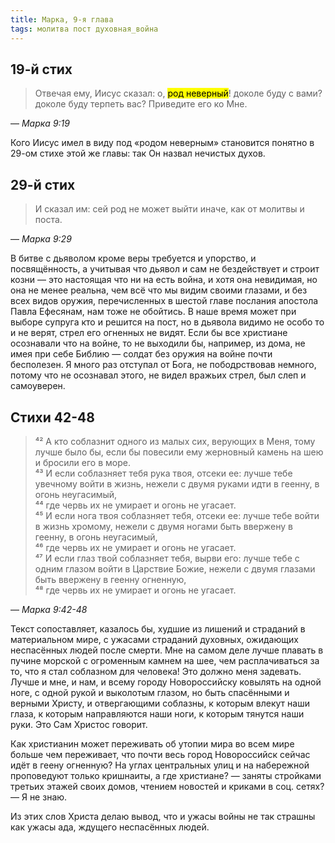 ```yaml
---
title: Марка, 9-я глава
tags: молитва пост духовная_война
---
```


## 19-й стих

> Отвечая ему, Иисус сказал: о, <mark>род неверный</mark>! доколе буду с вами? доколе буду терпеть вас? Приведите его ко Мне.

— <cite>Марка&nbsp;9:19</cite>

Кого Иисус имел в виду под «родом неверным» становится понятно в 29-ом стихе этой же главы: так Он назвал нечистых духов.


## 29-й стих

> И сказал им: сей род не может выйти иначе, как от молитвы и поста.

— <cite>Марка&nbsp;9:29</cite>

В битве с дьяволом кроме веры требуется и упорство, и посвящённость, а учитывая что дьявол и сам не бездействует и строит
козни — это настоящая что ни на есть война, и хотя она невидимая, но она не менее реальна, чем всё что мы видим своими глазами,
и без всех видов оружия, перечисленных в шестой главе послания апостола Павла Ефесянам, нам тоже не обойтись.
В наше время может при выборе супруга кто и решится на пост, но в дьявола видимо не особо то и не верят, стрел его огненных не видят.
Если бы все христиане осознавали что на войне, то не выходили бы, например, из дома, не имея при себе Библию — солдат без оружия
на войне почти бесполезен. Я много раз отступал от Бога, не пободрствовав немного, потому что не осознавал этого,
не видел вражьих стрел, был слеп и самоуверен.

## Стихи 42-48

> ⁴² А кто соблазнит одного из малых сих, верующих в Меня, тому лучше было бы, если бы повесили ему жерновный камень
> на шею и бросили его в море.  
> ⁴³ И если соблазняет тебя рука твоя, отсеки ее: лучше тебе увечному войти в жизнь, нежели с двумя руками идти в геенну,
> в огонь неугасимый,  
> ⁴⁴ где червь их не умирает и огонь не угасает.  
> ⁴⁵ И если нога твоя соблазняет тебя, отсеки ее: лучше тебе войти в жизнь хромому, нежели с двумя ногами быть ввержену в геенну,
> в огонь неугасимый,  
> ⁴⁶ где червь их не умирает и огонь не угасает.  
> ⁴⁷ И если глаз твой соблазняет тебя, вырви его: лучше тебе с одним глазом войти в Царствие Божие, нежели с двумя глазами быть
> ввержену в геенну огненную,  
> ⁴⁸ где червь их не умирает и огонь не угасает.

— <cite>Марка&nbsp;9:42-48</cite>

Текст сопоставляет, казалось бы, худшие из лишений и страданий в материальном мире, с ужасами страданий духовных, ожидающих
неспасённых людей после смерти. Мне на самом деле лучше плавать в пучине морской с огроменным камнем на шее, чем расплачиваться
за то, что я стал соблазном для человека! Это должно меня задевать. Лучше и мне, и нам, и всему городу Новороссийску ковылять на одной ноге,
с одной рукой и выколотым глазом, но быть спасёнными и верными Христу, и отвергающими соблазны, к которым влекут наши глаза,
к которым направляются наши ноги, к которым тянутся наши руки. Это Сам Христос говорит.

Как христианин может переживать об утопии мира во всем мире больше чем переживает, что почти весь город Новороссийск сейчас идёт
в геену огненную? На углах центральных улиц
и на набережной проповедуют только кришнаиты, а где христиане? — заняты стройками третьих этажей своих домов, чтением новостей и
криками в соц. сетях? — Я не знаю.

Из этих слов Христа делаю вывод, что и ужасы войны не так страшны как ужасы ада,
ждущего неспасённых людей.

